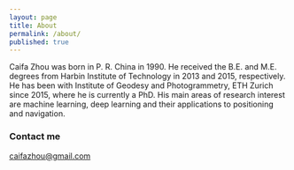 ```yaml
---
layout: page
title: About
permalink: /about/
published: true
---
```


Caifa Zhou was born in P. R. China in 1990. He received the B.E. and M.E. degrees from Harbin Institute of Technology in 2013 and 2015, respectively. He has been with Institute of Geodesy and Photogrammetry, ETH Zurich since 2015, where he is currently a PhD.
His main areas of research interest are machine learning, deep learning and their applications to positioning and navigation.


### Contact me

[caifazhou@gmail.com](mailto:caifazhou@gmail.com)
